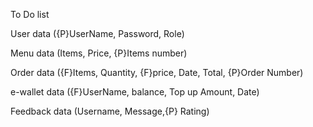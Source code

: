 To Do list

User data
({P}UserName, Password, Role)

Menu data
(Items, Price, {P}Items number)

Order data
({F}Items, Quantity, {F}price, Date, Total, {P}Order Number)

e-wallet data
({F}UserName, balance, Top up Amount, Date)

Feedback data
(Username, Message,{P} Rating) 
